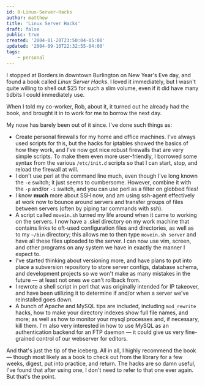 ```yaml
---
id: 8-Linux-Server-Hacks
author: matthew
title: 'Linux Server Hacks'
draft: false
public: true
created: '2004-01-20T23:50:04-05:00'
updated: '2004-09-10T22:32:55-04:00'
tags:
    - personal
---
```

I stopped at Borders in downtown Burlington on New Year's Eve day, and found a
book called *Linux Server Hacks*. I loved it immediately, but I wasn't quite
willing to shell out $25 for such a slim volume, even if it did have many
tidbits I could immediately use.

When I told my co-worker, Rob, about it, it turned out he already had the book,
and brought it in to work for me to borrow the next day.

My nose has barely been out of it since. I've done such things as:

- Create personal firewalls for my home and office machines. I've always used
  scripts for this, but the hacks for iptables showed the basics of how they
  work, and I've now got nice robust firewalls that are very simple scripts. To
  make them even more user-friendly, I borrowed some syntax from the various
  `/etc/init.d` scripts so that I can start, stop, and reload the firewall at
  will.
- I don't use perl at the command line much, even though I've long known the
  `-e` switch; it just seems to cumbersome. However, combine it with the `-p`
  and/or `-i` switch, and you can use perl as a filter on globbed files!
- I know **much** more about SSH now, and am using ssh-agent effectively at
  work now to bounce around servers and transfer groups of files between
  servers (often by piping tar commands with ssh).
- A script called `movein.sh` turned my life around when it came to working on
  the servers. I now have a .skel directory on my work machine that contains
  links to oft-used configuration files and directories, as well as to my
  `~/bin` directory; this allows me to then type `movein.sh server` and have all
  these files uploaded to the server. I can now use vim, screen, and other
  programs on any system we have in exactly the manner I expect to.
- I've started thinking about versioning more, and have plans to put into place
  a subversion repository to store server configs, database schema, and
  development projects so we won't make as many mistakes in the future — at
  least not ones we can't rollback from.
- I rewrote a shell script in perl that was originally intended for IP
  takeover, and have been utilizing it to determine if and/or when a server
  we've reinstalled goes down.
- A bunch of Apache and MySQL tips are included, including `mod_rewrite` hacks,
  how to make your directory indexes show full file names, and more; as well as
  how to monitor your mysql processes and, if necessary, kill them. I'm also
  very interested in how to use MySQL as an authentication backend for an FTP
  daemon — it could give us very fine-grained control of our webserver for
  editors.

And that's just the tip of the iceberg. All in all, I highly recommend the book
— though most likely as a book to check out from the library for a few weeks,
digest, put into practice, and return. The hacks are so damn useful, I've found
that after using one, I don't need to refer to that one ever again. But that's
the point.
